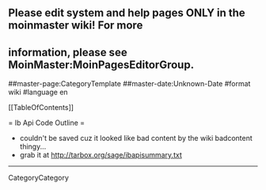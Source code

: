 ## Please edit system and help pages ONLY in the moinmaster wiki! For more
## information, please see MoinMaster:MoinPagesEditorGroup.
##master-page:CategoryTemplate
##master-date:Unknown-Date
#format wiki
#language en

[[TableOfContents]]

= Ib Api Code Outline =

 * couldn't be saved cuz it looked like bad content by the wiki badcontent thingy...
 * grab it at http://tarbox.org/sage/ibapisummary.txt

----
CategoryCategory
